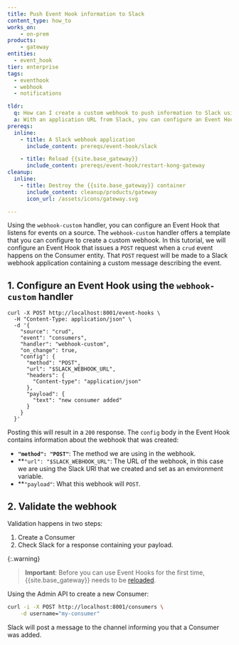 ```yaml
---
title: Push Event Hook information to Slack
content_type: how_to
works_on:
    - on-prem
products:
    - gateway
entities:
  - event_hook
tier: enterprise
tags:
  - eventhook
  - webhook
  - notifications

tldr:
  q: How can I create a custom webhook to push information to Slack using Event Hooks.
  a: With an application URL from Slack, you can configure an Event Hook using the `webhook-custom` handler that can `POST` event information to Slack.
prereqs:
  inline:
    - title: A Slack webhook application
      include_content: prereqs/event-hook/slack

    - title: Reload {{site.base_gateway}}
      include_content: prereqs/event-hook/restart-kong-gateway
cleanup:
  inline:
    - title: Destroy the {{site.base_gateway}} container
      include_content: cleanup/products/gateway
      icon_url: /assets/icons/gateway.svg

---
```


Using the `webhook-custom` handler, you can configure an Event Hook that listens for events on a source. The `webhook-custom` handler offers a template that you can configure to create a custom webhook. In this tutorial, we will configure an Event Hook that issues a `POST` request when a `crud` event happens on the Consumer entity. That `POST` request will be made to a Slack webhook application containing a custom message describing the event. 

## 1. Configure an Event Hook using the `webhook-custom` handler

    curl -X POST http://localhost:8001/event-hooks \
      -H "Content-Type: application/json" \
      -d '{
        "source": "crud",
        "event": "consumers",
        "handler": "webhook-custom",
        "on_change": true,
        "config": {
          "method": "POST",
          "url": "$SLACK_WEBHOOK_URL",
          "headers": {
            "Content-type": "application/json"
          },
          "payload": {
            "text": "new consumer added"
          }
        }
      }'

Posting this will result in a `200` response. The `config` body in the Event Hook contains information about the webhook that was created: 

* **`"method": "POST"`**: The method we are using in the webhook.
* **`"url": "$SLACK_WEBHOOK_URL"`: The URL of the webhook, in this case we are using the Slack URl that we created and set as an environment variable. 
* **`"payload"`: What this webhook will `POST`. 


## 2. Validate the webhook

Validation happens in two steps: 
1. Create a Consumer
2. Check Slack for a response containing your payload.


{:.warning}
> **Important**:  Before you can use Event Hooks for the first time, {{site.base_gateway}} needs to be [reloaded](/how-tos/restart-kong-gateway-container).


Using the Admin API to create a new Consumer: 

```sh
curl -i -X POST http://localhost:8001/consumers \
    -d username="my-consumer"
```


Slack will post a message to the channel informing you that a Consumer was added. 
